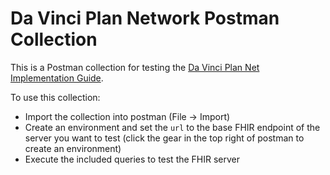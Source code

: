 # Da Vinci Plan Network Postman Collection

This is a Postman collection for testing the [Da Vinci Plan Net Implementation
Guide](https://build.fhir.org/ig/HL7/davinci-pdex-plan-net).

To use this collection:
- Import the collection into postman (File -> Import)
- Create an environment and set the `url` to the base FHIR endpoint of the
  server you want to test (click the gear in the top right of postman to create
  an environment)
- Execute the included queries to test the FHIR server
